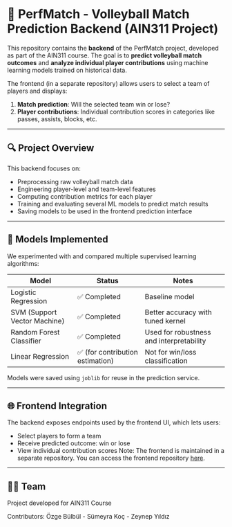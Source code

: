 # 🏐 PerfMatch - Volleyball Match Prediction Backend (AIN311 Project)

This repository contains the **backend** of the PerfMatch project, developed as part of the AIN311 course. The goal is to **predict volleyball match outcomes** and **analyze individual player contributions** using machine learning models trained on historical data.

The frontend (in a separate repository) allows users to select a team of players and displays:
1. **Match prediction**: Will the selected team win or lose?
2. **Player contributions**: Individual contribution scores in categories like passes, assists, blocks, etc.

---

## 🔍 Project Overview

This backend focuses on:

- Preprocessing raw volleyball match data
- Engineering player-level and team-level features
- Computing contribution metrics for each player
- Training and evaluating several ML models to predict match results
- Saving models to be used in the frontend prediction interface

---
## 🧠 Models Implemented

We experimented with and compared multiple supervised learning algorithms:

| Model               | Status         | Notes                              |
|--------------------|----------------|-------------------------------------|
| Logistic Regression | ✅ Completed   | Baseline model                     |
| SVM (Support Vector Machine) | ✅ Completed | Better accuracy with tuned kernel |
| Random Forest Classifier | ✅ Completed | Used for robustness and interpretability |
| Linear Regression  | ✅ (for contribution estimation) | Not for win/loss classification |

Models were saved using `joblib` for reuse in the prediction service.

---
## 🌐 Frontend Integration
The backend exposes endpoints used by the frontend UI, which lets users:

- Select players to form a team
- Receive predicted outcome: win or lose
- View individual contribution scores
Note: The frontend is maintained in a separate repository. You can access the frontend repository [here](https://github.com/zgeblbl/perfmatch-frontend).

---
## 👨‍💻 Team
Project developed for AIN311 Course

Contributors: Özge Bülbül - Sümeyra Koç - Zeynep Yıldız
